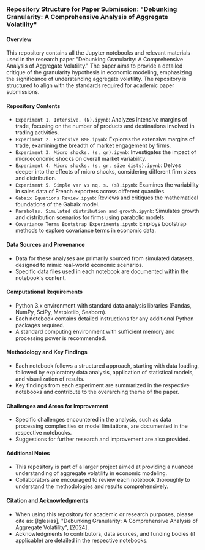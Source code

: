 ### Repository Structure for Paper Submission: "Debunking Granularity: A Comprehensive Analysis of Aggregate Volatility"

#### Overview
This repository contains all the Jupyter notebooks and relevant materials used in the research paper "Debunking Granularity: A Comprehensive Analysis of Aggregate Volatility." The paper aims to provide a detailed critique of the granularity hypothesis in economic modeling, emphasizing the significance of understanding aggregate volatility. The repository is structured to align with the standards required for academic paper submissions.

#### Repository Contents
- `Experiment 1. Intensive. (N).ipynb`: Analyzes intensive margins of trade, focusing on the number of products and destinations involved in trading activities.
- `Experiment 2. Extensive BME.ipynb`: Explores the extensive margins of trade, examining the breadth of market engagement by firms.
- `Experiment 3. Micro shocks. (s, gr).ipynb`: Investigates the impact of microeconomic shocks on overall market variability.
- `Experiment 4. Micro shocks. (s, gr, size dists).ipynb`: Delves deeper into the effects of micro shocks, considering different firm sizes and distribution.
- `Experiment 5. Simple var vs nq, s. (s).ipynb`: Examines the variability in sales data of French exporters across different quantiles.
- `Gabaix Equations Review.ipynb`: Reviews and critiques the mathematical foundations of the Gabaix model.
- `Parabolas. Simulated distribution and growth.ipynb`: Simulates growth and distribution scenarios for firms using parabolic models.
- `Covariance Terms Bootstrap Experiments.ipynb`: Employs bootstrap methods to explore covariance terms in economic data.

#### Data Sources and Provenance
- Data for these analyses are primarily sourced from simulated datasets, designed to mimic real-world economic scenarios.
- Specific data files used in each notebook are documented within the notebook's content.

#### Computational Requirements
- Python 3.x environment with standard data analysis libraries (Pandas, NumPy, SciPy, Matplotlib, Seaborn).
- Each notebook contains detailed instructions for any additional Python packages required.
- A standard computing environment with sufficient memory and processing power is recommended.

#### Methodology and Key Findings
- Each notebook follows a structured approach, starting with data loading, followed by exploratory data analysis, application of statistical models, and visualization of results.
- Key findings from each experiment are summarized in the respective notebooks and contribute to the overarching theme of the paper.

#### Challenges and Areas for Improvement
- Specific challenges encountered in the analysis, such as data processing complexities or model limitations, are documented in the respective notebooks.
- Suggestions for further research and improvement are also provided.

#### Additional Notes
- This repository is part of a larger project aimed at providing a nuanced understanding of aggregate volatility in economic modeling.
- Collaborators are encouraged to review each notebook thoroughly to understand the methodologies and results comprehensively.

#### Citation and Acknowledgments
- When using this repository for academic or research purposes, please cite as: [Iglesias], "Debunking Granularity: A Comprehensive Analysis of Aggregate Volatility", [2024].
- Acknowledgments to contributors, data sources, and funding bodies (if applicable) are detailed in the respective notebooks.
